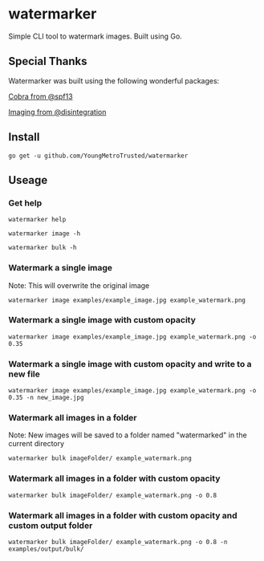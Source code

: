 # watermarker
Simple CLI tool to watermark images. Built using Go.

## Special Thanks
Watermarker was built using the following wonderful packages:

[Cobra from @spf13](https://github.com/spf13/cobra)

[Imaging from @disintegration](https://github.com/disintegration/imaging)

## Install

```shell
go get -u github.com/YoungMetroTrusted/watermarker
```

## Useage
### Get help
```shell
watermarker help
```
```shell
watermarker image -h
```
```shell
watermarker bulk -h
```

### Watermark a single image
Note: This will overwrite the original image
```shell
watermarker image examples/example_image.jpg example_watermark.png
```

### Watermark a single image with custom opacity
```shell
watermarker image examples/example_image.jpg example_watermark.png -o 0.35
```

### Watermark a single image with custom opacity and write to a new file
```shell
watermarker image examples/example_image.jpg example_watermark.png -o 0.35 -n new_image.jpg
```

### Watermark all images in a folder
Note: New images will be saved to a folder named "watermarked" in the current directory
```shell
watermarker bulk imageFolder/ example_watermark.png
```

### Watermark all images in a folder with custom opacity
```shell
watermarker bulk imageFolder/ example_watermark.png -o 0.8
```

### Watermark all images in a folder with custom opacity and custom output folder
```shell
watermarker bulk imageFolder/ example_watermark.png -o 0.8 -n examples/output/bulk/
```
